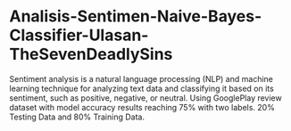 # Analisis-Sentimen-Naive-Bayes-Classifier-Ulasan-TheSevenDeadlySins
Sentiment analysis is a natural language processing (NLP) and machine learning technique for analyzing text data and classifying it based on its sentiment, such as positive, negative, or neutral. Using GooglePlay review dataset with model accuracy results reaching 75% with two labels. 20% Testing Data and 80% Training Data. 
